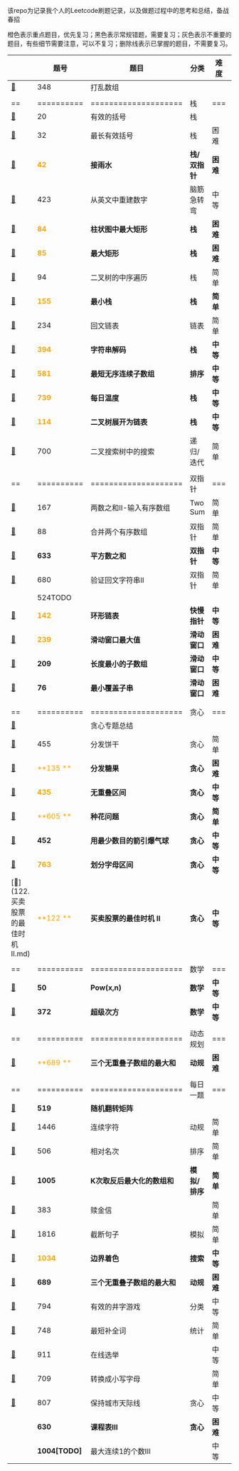 该repo为记录我个人的Leetcode刷题记录，以及做题过程中的思考和总结，备战春招

橙色表示重点题目，优先复习；黑色表示常规错题，需要复习；灰色表示不重要的题目，有些细节需要注意，可以不复习；删除线表示已掌握的题目，不需要复习。

|                                      | 题号                                 | 题目                         | 分类          | 难度     | 做错次数 | 复习时间       |
| ------------------------------------ | ------------------------------------ | ---------------------------- | ------------- | -------- | -------- | -------------- |
| [📕](./348.打乱数组.md)               | 348                                  | 打乱数组                     |               |          | 1        | 2021.11.22     |
|                                      |                                      |                              |               |          |          |                |
| ==                                   | ==========                           | ====================         | 栈            | ===      | ======   | =========      |
| [📕](./20.有效的括号.md)              | 20                                   | 有效的括号                   | 栈            |          | 0        | 2021.11.23     |
| [📕](./32.最长有效括号.md)            | 32                                   | 最长有效括号                 | 栈            | 困难     | 1        | 2021.11.24     |
| [📕](./42.接雨水.md)                  | <font color='orange'>**42**</font>   | **接雨水**                   | **栈/双指针** | **困难** | **0**    | **2021.11.25** |
| [📕](./423.从英文中重建数字.md)       | 423                                  | 从英文中重建数字             | 脑筋急转弯    | 中等     | 1        | 2021.11.24     |
| [📕](./84.柱状图中最大矩形.md)        | <font color='orange'>**84**</font>   | **柱状图中最大矩形**         | **栈**        | **困难** | **1**    | **2021.11.26** |
| [📕](./85.最大矩形.md)                | <font color='orange'>**85**</font>   | **最大矩形**                 | **栈**        | **困难** | **1**    | **2021.11.26** |
| [📕](./94.二叉树的中序遍历.md)        | 94                                   | 二叉树的中序遍历             | 栈            | 简单     | 1        | 2021.11.27     |
| [📕](./155.最小栈.md)                 | <font color='orange'>**155**</font>  | **最小栈**                   | **栈**        | **简单** | **0**    | **2021.11.27** |
| [📕](./234.回文链表.md)               | 234                                  | 回文链表                     | 链表          | 简单     | 0        | 2021.11.28     |
| [📕](./394.字符串解码.md)             | <font color='orange'>**394**</font>  | **字符串解码**               | **栈**        | **中等** | **1**    | **2021.11.28** |
| [📕](./581.最短无序连续子数组.md)     | <font color='orange'>**581**</font>  | **最短无序连续子数组**       | **排序**      | **中等** | **1**    | **2021.11.29** |
| [📕](./739.每日温度.md)               | <font color='orange'>**739**</font>  | **每日温度**                 | **栈**        | **中等** | **0**    | **2021.11.29** |
| [📕](./114.二叉树展开为链表.md)       | <font color='orange'>**114**</font>  | **二叉树展开为链表**         | **栈**        | **中等** | **0**    | **2021.11.29** |
| [📕](./700.二叉搜索树中搜索.md)       | 700                                  | 二叉搜索树中的搜索           | 递归/迭代     | 简单     | 0        | 2021.11.26     |
|                                      |                                      |                              |               |          |          |                |
| ==                                   | ==========                           | ====================         | 双指针        | ===      | ======   | =========      |
| [📕](167.两数之和II-输入有序数组.md)  | 167                                  | 两数之和II-输入有序数组      | Two Sum       | 简单     | 0        | 2021.12.12     |
| [📕](88.合并两个有序数组.md)          | 88                                   | 合并两个有序数组             | 双指针        | 简单     | 0        | 2021.12.12     |
| [📕](633.平方数之和.md)               | **633**                              | **平方数之和**               | **双指针**    | **中等** | **1**    | **2021.12.13** |
| [📕](680.验证回文字符串II.md)         | 680                                  | 验证回文字符串II             | 双指针        | 简单     | 1        | 2021.12.13     |
| []()                                 | 524TODO                              |                              |               |          |          |                |
| [📕](142.环形链表II.md)               | <font color='orange'>**142**</font>  | **环形链表**                 | **快慢指针**  | **中等** | **0**    | **2021.12.12** |
| [📕](239.滑动窗口最大值.md)           | <font color='orange'>**239**</font>  | **滑动窗口最大值**           | **滑动窗口**  | **困难** | **0**    | **2021.12.1**  |
| [📕](209.长度最小的子数组)            | **209**                              | **长度最小的子数组**         | **滑动窗口**  | **中等** | **1**    | **2021.12.2**  |
| [📕](76.最小覆盖子串.md)              | **76**                               | **最小覆盖子串**             | **滑动窗口**  | **困难** | **1**    | **2021.12.13** |
|                                      |                                      |                              |               |          |          |                |
|                                      |                                      |                              |               |          |          |                |
| ==                                   | ==========                           | ====================         | 贪心          | ===      | ======   | =========      |
| [📕](贪心专题.md)                     |                                      | 贪心专题总结                 |               |          |          |                |
| [📕](455.分发饼干.md)                 | 455                                  | 分发饼干                     | 贪心          | 简单     | 0        | 2021.12.4      |
| [📕](135.分发糖果.md)                 | <font color='orange'>**135 **</font> | **分发糖果**                 | **贪心**      | **困难** | **1**    | **2021.12.4**  |
| [📕](435.无重叠区间.md)               | <font color='orange'>**435**</font>  | **无重叠区间**               | **贪心**      | **中等** | **1**    | **2021.12.6**  |
| [📕](605.种花问题)                    | <font color='orange'>**605 **</font> | **种花问题**                 | **贪心**      | **简单** | **1**    | **2021.12.6**  |
| [📕](452.用最少数量的箭引爆气球.md)   | **452**                              | **用最少数目的箭引爆气球**   | **贪心**      | **中等** | **1**    | **2021.12.8**  |
| [📕](763.划分字母区间.md)             | <font color='orange'>**763**</font>  | **划分字母区间**             | **贪心**      | **中等** | **1**    | **2021.12.9**  |
| [📕](122.买卖股票的最佳时机 II.md)    | <font color='orange'>**122 **</font> | **买卖股票的最佳时机 II**    | **贪心**      | **中等** | **0**    | **2021.12.10** |
|                                      |                                      |                              |               |          |          |                |
| ==                                   | ==========                           | ====================         | 数学          | ===      | ======   | =========      |
| [📕](50.Pow(x,n).md)                  | **50**                               | **Pow(x,n)**                 | **数学**      | **中等** | **1**    | **2021.12.5**  |
| [📕](372.超级次方.md)                 | **372**                              | **超级次方**                 | **数学**      | **中等** | **1**    | **2021.12.5**  |
|                                      |                                      |                              |               |          |          |                |
| ==                                   | ==========                           | ====================         | 动态规划      | ===      | ======   | =========      |
| [📕](689.三个无重叠子数组的最大和.md) | <font color='orange'>**689 **</font> | **三个无重叠子数组的最大和** | **动规**      | **困难** | **1**    | **2021.12.8**  |
|                                      |                                      |                              |               |          |          |                |
| ==                                   | ==========                           | ====================         | 每日一题      | ===      | ======   | =========      |
| [📕](./519.随机翻转矩阵.md)           | **519**                              | **随机翻转矩阵**             |               |          |          |                |
| [📕](1446.连续字符.md)                | 1446                                 | 连续字符                     | 动规          | 简单     | 0        | 2021.12.1      |
| [📕](506.相对名次.md)                 | 506                                  | 相对名次                     | 排序          | 简单     | 0        | 2021.12.2      |
| [📕](1005.K次取反后最大化的数组和.md) | **1005**                             | **K次取反后最大化的数组和**  | **模拟/排序** | **简单** | **1**    | **2021.12.3**  |
| [📕](383.赎金信.md)                   | 383                                  | 赎金信                       |               | 简单     | 0        | 2021.12.4      |
| [📕](1816.截断句子.md)                | 1816                                 | 截断句子                     | 模拟          | 简单     | 0        | 2021.12.6      |
| [📕](1034.边界着色.md)                | <font color='orange'>**1034**</font> | **边界着色**                 | **搜索**      | **中等** | **1**    | **2021.12.7**  |
| [📕](689.三个无重叠子数组的最大和.md) | **689**                              | **三个无重叠子数组的最大和** | **动规**      | **困难** | **1**    | **2021.12.8**  |
| [📕](794.有效的井字游戏.md)           | 794                                  | 有效的井字游戏               | 分类          | 中等     | 1        | 2021.12.9      |
| [📕](748.最短补全词.md)               | 748                                  | 最短补全词                   | 统计          | 简单     | 0        | 2021.12.10     |
| [📕](911.在线选举.md)                 | 911                                  | 在线选举                     |               | 中等     | 1        | 2021.12.11     |
| [📕](709.转换成小写字母.md)           | 709                                  | 转换成小写字母               |               | 简单     | 0        | 2021.12.12     |
| [📕](807.保持城市天际线.md)           | 807                                  | 保持城市天际线               | 贪心          | 中等     | 0        | 2021.12.13     |
| []()                                 | **630**                              | **课程表III**                | **贪心**      | **困难** | **1**    | **2021.12.14** |
| []()                                 | **1004[TODO]**                       | 最大连续1的个数III           |               | 中等     |          |                |

